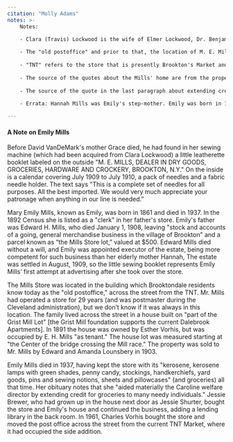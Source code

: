 ```yaml
---
citation: "Molly Adams"
notes: >- 
    Notes:
    
    - Clara (Travis) Lockwood is the wife of Elmer Lockwood, Dr. Benjamin Lockwood's son.

    - The "old postoffice" and prior to that, the location of M. E. Mills, is present-day 484 Brooktondale Road.
  
    - "TNT" refers to the store that is presently Brookton's Market and was owned by the Mulks in early 1900's.  
    
    - The source of the quotes about the Mills' home are from the property deeds of the time. 
    
    - The source of the quote in the last paragraph about extending credit is taken from E. D. Shurter's tribute in the Ithaca Journal.
    
    - Errata: Hannah Mills was Emily's step-mother. Emily was born in 1858.

---
```

#### A Note on Emily Mills

Before David VanDeMark's mother Grace died, he had found in her sewing
machine (which had been acquired from Clara Lockwood) a little leatherette booklet
labeled on the outside "M. E. MILLS, DEALER IN DRY GOODS, GROCERIES, HARDWARE
AND CROCKERY, BROOKTON, N.Y." On the inside is a calendar covering July 1909 to
July 1910, a pack of needles and a fabric needle holder. The text says "This is a
complete set of needles for all purposes. All the best imported. We would very much
appreciate your patronage when anything in our line is needed.”

Mary Emily Mills, known as Emily, was born in 1861 and died in 1937. In the
1892 Census she is listed as a "clerk" in her father's store. Emily's father was Edward
H. Mills, who died January 1, 1908, leaving "stock and accounts of a going, general
merchandise business in the village of Brookton" and a parcel known as “the Mills
Store lot,” valued at $500. Edward Mills died without a will, and Emily was appointed
executor of the estate, being more competent for such business than her elderly
mother Hannah, The estate was settled in August, 1909, so the little sewing booklet
represents Emily Mills’ first attempt at advertising after she took over the store.

The Mills Store was located in the building which Brooktondale residents know
today as the "old postoffice," across the street from the TNT. Mr. Mills had operated a
store for 29 years (and was postmaster during the Cleveland administration), but we
don’t know if it was always in this location. The family lived across the street in a
house built on "part of the Grist Mill Lot" [the Grist Mill foundation supports the
current Dalebrook Apartments]. In 1891 the house was owned by Esther Vorhis, but
was occupied by E. H. Mills "as tenant." The house lot was measured starting at "the
Center of the bridge crossing the Mill race." The property was sold to Mr. Mills by
Edward and Amanda Lounsbery in 1903.

Emily Mills died in 1937, having kept the store with its "kerosene, kerosene
lamps with green shades, penny candy, stockings, handkerchiefs, yard goods, pins
and sewing notions, sheets and pillowcases" (and groceries) all that time. Her
obituary notes that she "aided materially the Caroline welfare director by extending
credit for groceries to many needy individuals." Jessie Brewer, who had grown up in
the house next door as Jessie Shurter, bought the store and Emily's house and 
continued the business, adding a lending library in the back room. In 1961, Charles
Vorhis bought the store and moved the post office across the street from the current
TNT Market, where it had occupied the side addition.
